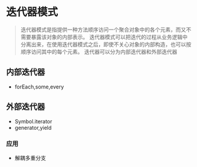 # 迭代器模式
> 迭代器模式是指提供一种方法顺序访问一个聚合对象中的各个元素，而又不需要暴露该对象的内部表示。
迭代器模式可以把迭代的过程从业务逻辑中分离出来，在使用迭代器模式之后，即使不关心对象的内部构造，也可以按顺序访问其中的每个元素。
迭代器可以分为内部迭代器和外部迭代器
## 内部迭代器
 - forEach,some,every
## 外部迭代器
 - Symbol.iterator
 - generator,yield

### 应用
 - 解耦多重分支

